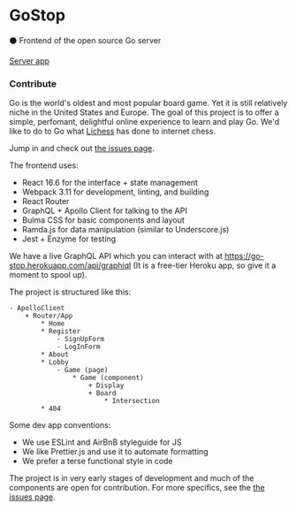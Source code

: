 # GoStop
:black_circle: Frontend of the open source Go server

[Server app](https://github.com/camirmas/go-stop-server)

### Contribute

Go is the world's oldest and most popular board game. Yet it is still relatively niche in the United States and Europe. The goal of this project is to offer a simple, perfomant, delightful online experience to learn and play Go. We'd like to do to Go what [Lichess](https://lichess.org/) has done to internet chess.

Jump in and check out [the issues page](https://github.com/ianwessen/go-stop-client/issues).

The frontend uses:

* React 16.6 for the interface + state management
* Webpack 3.11 for development, linting, and building
* React Router
* GraphQL + Apollo Client for talking to the API
* Bulma CSS for basic components and layout
* Ramda.js for data manipulation (similar to Underscore.js)
* Jest + Enzyme for testing

We have a live GraphQL API which you can interact with at https://go-stop.herokuapp.com/api/graphiql (It is a free-tier Heroku app, so give it a moment to spool up).

The project is structured like this:

```
- ApolloClient
    + Router/App
        * Home
        * Register
            - SignUpForm
            - LogInForm
        * About
        * Lobby
            - Game (page)
                * Game (component)
                    + Display
                    + Board
                        * Intersection
        * 404
```

Some dev app conventions:

* We use ESLint and AirBnB styleguide for JS
* We like Prettier.js and use it to automate formatting
* We prefer a terse functional style in code

The project is in very early stages of development and much of the components are open for contribution. For more specifics, see the [the issues page](https://github.com/ianwessen/go-stop-client/issues).
